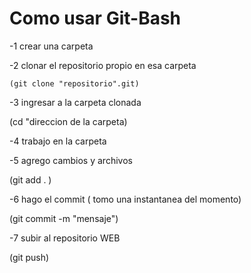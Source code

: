 # Como usar Git-Bash

  -1 crear una carpeta
  
  -2 clonar el repositorio propio en esa carpeta 

    (git clone "repositorio".git)
  
  -3 ingresar a la carpeta clonada

   (cd "direccion de la carpeta)
  
  -4 trabajo en la carpeta 
  
  -5 agrego cambios y archivos 

  (git add . )
  
  -6 hago el commit ( tomo una instantanea del momento)
 
  (git commit -m "mensaje")
  
  -7 subir al repositorio WEB 
 
  (git push)

